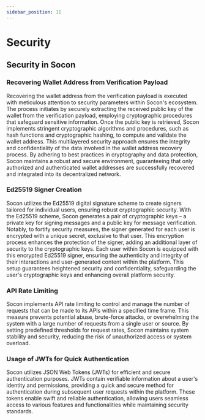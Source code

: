 ```yaml
---
sidebar_position: 11
---
```

# Security

## Security in Socon

### Recovering Wallet Address from Verification Payload
Recovering the wallet address from the verification payload is executed with meticulous attention to security parameters within Socon's ecosystem. The process initiates by securely extracting the received public key of the wallet from the verification payload, employing cryptographic procedures that safeguard sensitive information. Once the public key is retrieved, Socon implements stringent cryptographic algorithms and procedures, such as hash functions and cryptographic hashing, to compute and validate the wallet address. This multilayered security approach ensures the integrity and confidentiality of the data involved in the wallet address recovery process. By adhering to best practices in cryptography and data protection, Socon maintains a robust and secure environment, guaranteeing that only authorized and authenticated wallet addresses are successfully recovered and integrated into its decentralized network.

### Ed25519 Signer Creation
Socon utilizes the Ed25519 digital signature scheme to create signers tailored for individual users, ensuring robust cryptographic security. With the Ed25519 scheme, Socon generates a pair of cryptographic keys – a private key for signing messages and a public key for message verification. Notably, to fortify security measures, the signer generated for each user is encrypted with a unique secret, exclusive to that user. This encryption process enhances the protection of the signer, adding an additional layer of security to the cryptographic keys. Each user within Socon is equipped with this encrypted Ed25519 signer, ensuring the authenticity and integrity of their interactions and user-generated content within the platform. This setup guarantees heightened security and confidentiality, safeguarding the user's cryptographic keys and enhancing overall platform security.

### API Rate Limiting
Socon implements API rate limiting to control and manage the number of requests that can be made to its APIs within a specified time frame. This measure prevents potential abuse, brute-force attacks, or overwhelming the system with a large number of requests from a single user or source. By setting predefined thresholds for request rates, Socon maintains system stability and security, reducing the risk of unauthorized access or system overload.

### Usage of JWTs for Quick Authentication
Socon utilizes JSON Web Tokens (JWTs) for efficient and secure authentication purposes. JWTs contain verifiable information about a user's identity and permissions, providing a quick and secure method for authentication during subsequent user requests within the platform. These tokens enable swift and reliable authentication, allowing users seamless access to various features and functionalities while maintaining security standards.